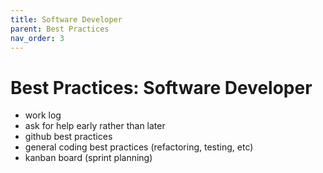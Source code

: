 ```yaml
---
title: Software Developer
parent: Best Practices
nav_order: 3
---
```


# Best Practices: Software Developer

-   work log
-   ask for help early rather than later
-   github best practices
-   general coding best practices (refactoring, testing, etc)
-   kanban board (sprint planning)
